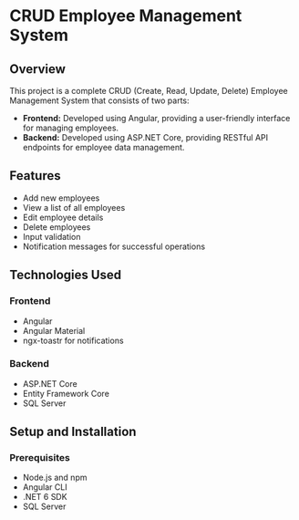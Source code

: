 # CRUD Employee Management System

## Overview

This project is a complete CRUD (Create, Read, Update, Delete) Employee Management System that consists of two parts:
- **Frontend:** Developed using Angular, providing a user-friendly interface for managing employees.
- **Backend:** Developed using ASP.NET Core, providing RESTful API endpoints for employee data management.

## Features

- Add new employees
- View a list of all employees
- Edit employee details
- Delete employees
- Input validation
- Notification messages for successful operations

## Technologies Used

### Frontend

- Angular
- Angular Material
- ngx-toastr for notifications

### Backend

- ASP.NET Core
- Entity Framework Core
- SQL Server

## Setup and Installation

### Prerequisites

- Node.js and npm
- Angular CLI
- .NET 6 SDK
- SQL Server
